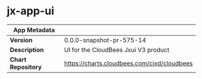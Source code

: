 # jx-app-ui

|App Metadata||
|---|---|
| **Version** | 0.0.0-snapshot-pr-575-14 |
| **Description** | UI for the CloudBees Jxui V3 product |
| **Chart Repository** | https://charts.cloudbees.com/cjxd/cloudbees |
